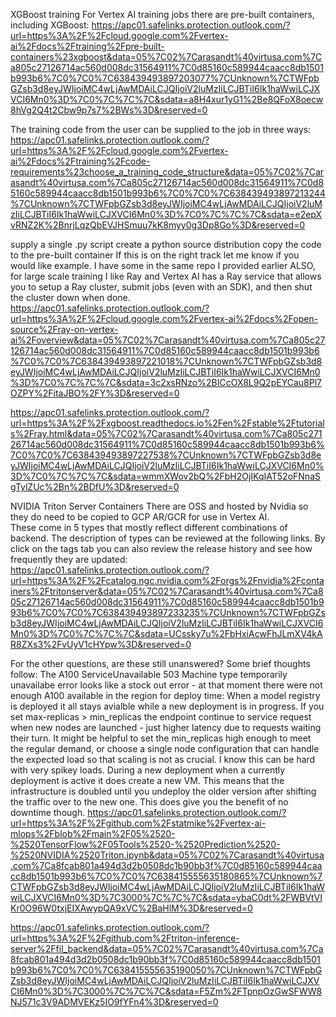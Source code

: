 XGBoost training
For Vertex AI training jobs there are pre-built containers, including XGBoost: https://apc01.safelinks.protection.outlook.com/?url=https%3A%2F%2Fcloud.google.com%2Fvertex-ai%2Fdocs%2Ftraining%2Fpre-built-containers%23xgboost&data=05%7C02%7Carasandt%40virtusa.com%7Ca805c27126714ac560d008dc31564911%7C0d85160c589944caacc8db1501b993b6%7C0%7C0%7C638439493897203077%7CUnknown%7CTWFpbGZsb3d8eyJWIjoiMC4wLjAwMDAiLCJQIjoiV2luMzIiLCJBTiI6Ik1haWwiLCJXVCI6Mn0%3D%7C0%7C%7C%7C&sdata=a8H4xur1yG1%2Be8QFoX8oecw8hVg2Q4t2Cbw9p7s7%2BWs%3D&reserved=0

The training code from the user can be supplied to the job in three ways:
https://apc01.safelinks.protection.outlook.com/?url=https%3A%2F%2Fcloud.google.com%2Fvertex-ai%2Fdocs%2Ftraining%2Fcode-requirements%23choose_a_training_code_structure&data=05%7C02%7Carasandt%40virtusa.com%7Ca805c27126714ac560d008dc31564911%7C0d85160c589944caacc8db1501b993b6%7C0%7C0%7C638439493897213244%7CUnknown%7CTWFpbGZsb3d8eyJWIjoiMC4wLjAwMDAiLCJQIjoiV2luMzIiLCJBTiI6Ik1haWwiLCJXVCI6Mn0%3D%7C0%7C%7C%7C&sdata=e2epXvRNZ2K%2BnrjLqzQbEVJHSmuu7kK8myy0g3Dp8Go%3D&reserved=0

supply a single .py script
create a python source distribution
copy the code to the pre-built container
If this is on the right track let me know if you would like example.  I have some in the same repo I provided earlier
ALSO, for large scale training I like Ray and Vertex AI has a Ray service that allows you to setup a Ray cluster, submit jobs (even with an SDK), and then shut the cluster down when done. 
https://apc01.safelinks.protection.outlook.com/?url=https%3A%2F%2Fcloud.google.com%2Fvertex-ai%2Fdocs%2Fopen-source%2Fray-on-vertex-ai%2Foverview&data=05%7C02%7Carasandt%40virtusa.com%7Ca805c27126714ac560d008dc31564911%7C0d85160c589944caacc8db1501b993b6%7C0%7C0%7C638439493897221018%7CUnknown%7CTWFpbGZsb3d8eyJWIjoiMC4wLjAwMDAiLCJQIjoiV2luMzIiLCJBTiI6Ik1haWwiLCJXVCI6Mn0%3D%7C0%7C%7C%7C&sdata=3c2xsRNzo%2BICcOX8L9Q2pEYCau8Pl7OZPY%2FitaJBO%2FY%3D&reserved=0

https://apc01.safelinks.protection.outlook.com/?url=https%3A%2F%2Fxgboost.readthedocs.io%2Fen%2Fstable%2Ftutorials%2Fray.html&data=05%7C02%7Carasandt%40virtusa.com%7Ca805c27126714ac560d008dc31564911%7C0d85160c589944caacc8db1501b993b6%7C0%7C0%7C638439493897227538%7CUnknown%7CTWFpbGZsb3d8eyJWIjoiMC4wLjAwMDAiLCJQIjoiV2luMzIiLCJBTiI6Ik1haWwiLCJXVCI6Mn0%3D%7C0%7C%7C%7C&sdata=wmmXWov2bQ%2FbH2OjIKqIAT52oFNnaSgTylZUc%2Bn%2BDfU%3D&reserved=0

NVIDIA Triton Server Containers
There are OSS and hosted by Nvidia so they do need to be copied to GCP AR/GCR for use in Vertex AI.  
These come in 5 types that mostly reflect different combinations of backend.  The description of types can be reviewed at the following links.  By click on the tags tab you can also review the release history and see how frequently they are updated:
https://apc01.safelinks.protection.outlook.com/?url=https%3A%2F%2Fcatalog.ngc.nvidia.com%2Forgs%2Fnvidia%2Fcontainers%2Ftritonserver&data=05%7C02%7Carasandt%40virtusa.com%7Ca805c27126714ac560d008dc31564911%7C0d85160c589944caacc8db1501b993b6%7C0%7C0%7C638439493897233235%7CUnknown%7CTWFpbGZsb3d8eyJWIjoiMC4wLjAwMDAiLCJQIjoiV2luMzIiLCJBTiI6Ik1haWwiLCJXVCI6Mn0%3D%7C0%7C%7C%7C&sdata=UCssky7u%2FbHxiAcwFhJLmXV4kAR8ZXs3%2FvUyV1cHYpw%3D&reserved=0



For the other questions, are these still unanswered? Some brief thoughts follow:
The A100 ServiceUnavailable 503 Machine type temporarily unavailabe error looks like a stock out error - at that moment there were not enough A100 available in the region
for deploy time:
When a model registry is deployed it all stays avialble while a new deployment is in progress.  If you set max-replicas > min_replicas the endpoint continue to service request when new nodes are launched - just higher latency due to requests waiting their turn.  It might be helpful to set the min_replicas high enough to meet the regular demand, or choose a single node configuration that can handle the expected load so that scaling is not as crucial.  I know this can be hard with very spikey loads.
During a new deployment when a currently deployment is active it does create a new VM.  This means that the infrastructure is doubled until you undeploy the older version after shifting the traffic over to the new one.  This does give you the benefit of no downtime though.
https://apc01.safelinks.protection.outlook.com/?url=https%3A%2F%2Fgithub.com%2Fstatmike%2Fvertex-ai-mlops%2Fblob%2Fmain%2F05%2520-%2520TensorFlow%2F05Tools%2520-%2520Prediction%2520-%2520NVIDIA%2520Triton.ipynb&data=05%7C02%7Carasandt%40virtusa.com%7Ca8fcab801a494d3d2b0508dc1b90bb3f%7C0d85160c589944caacc8db1501b993b6%7C0%7C0%7C638415555635180865%7CUnknown%7CTWFpbGZsb3d8eyJWIjoiMC4wLjAwMDAiLCJQIjoiV2luMzIiLCJBTiI6Ik1haWwiLCJXVCI6Mn0%3D%7C3000%7C%7C%7C&sdata=ybaC0dt%2FWBVtVIKr0O96W0txjEIXAwypQA9xVC%2BaHlM%3D&reserved=0

https://apc01.safelinks.protection.outlook.com/?url=https%3A%2F%2Fgithub.com%2Ftriton-inference-server%2Ffil_backend&data=05%7C02%7Carasandt%40virtusa.com%7Ca8fcab801a494d3d2b0508dc1b90bb3f%7C0d85160c589944caacc8db1501b993b6%7C0%7C0%7C638415555635190050%7CUnknown%7CTWFpbGZsb3d8eyJWIjoiMC4wLjAwMDAiLCJQIjoiV2luMzIiLCJBTiI6Ik1haWwiLCJXVCI6Mn0%3D%7C3000%7C%7C%7C&sdata=F5Zm%2FTpnpOzGwSFWW8NJ571c3V9ADMVEKz5IO9fYFn4%3D&reserved=0


